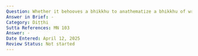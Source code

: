 ```yaml
---
Question: Whether it behooves a bhikkhu to anathematize a bhikkhu of wrong view?
Answer in Brief: -
Category: Diṭṭhi
Sutta References: MN 103
Answer: -
Date Entered: April 12, 2025
Review Status: Not started
---
```

